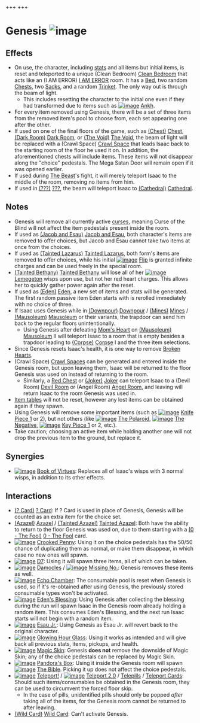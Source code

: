 +++
+++

 # Genesis ![image](/image/Genesis.png) 


Effects
---------


* On use, the character, including [stats](/wiki/Attributes "Attributes") and all items but initial items, is reset and teleported to a unique (Clean Bedroom) [Clean Bedroom](/wiki/Clean_Bedroom "Clean Bedroom") that acts like an (I AM ERROR) [I AM ERROR](/wiki/I_AM_ERROR "I AM ERROR") room. It has a [Bed](/wiki/Bed "Bed"), two random [Chests](/wiki/Chest "Chest"), two [Sacks](/wiki/Sack "Sack"), and a random [Trinket](/wiki/Trinket "Trinket"). The only way out is through the beam of light.
	+ This includes resetting the character to the initial one even if they had transformed due to items such as [![image](/image/Ankh.png)](/wiki/Ankh "Ankh") [Ankh](/wiki/Ankh "Ankh").
* For every item removed using Genesis, there will be a set of three items from the removed item's pool to choose from, each set appearing one after the other.
* If used on one of the final floors of the game, such as [(Chest)](/wiki/Chest_(Floor) "Chest") [Chest](/wiki/Chest_(Floor) "Chest (Floor)"), [(Dark Room)](/wiki/Dark_Room "Dark Room") [Dark Room](/wiki/Dark_Room "Dark Room"), or [(The Void)](/wiki/The_Void "The Void") [The Void](/wiki/The_Void "The Void"), the beam of light will be replaced with a (Crawl Space) [Crawl Space](/wiki/Crawl_Space "Crawl Space") that leads Isaac back to the starting room of the floor he used it on. In addition, the aforementioned chests will include items. These items will not disappear along the "choice" pedestals. The Mega Satan Door will remain open if it was opened earlier.
* If used during [The Beast](/wiki/The_Beast "The Beast")'s fight, it will merely teleport Isaac to the middle of the room, removing no items from him.
* If used in [(???)](/wiki/%3F%3F%3F_(Floor) "???") [???](/wiki/%3F%3F%3F_(Floor) "??? (Floor)"), the beam will teleport Isaac to [(Cathedral)](/wiki/Cathedral "Cathedral") [Cathedral](/wiki/Cathedral "Cathedral").


Notes
-------


* Genesis will remove all currently active [curses](/wiki/Curses "Curses"), meaning Curse of the Blind will not affect the item pedestals present inside the room.
* If used as  [(Jacob and Esau)](/wiki/Jacob_and_Esau "Jacob and Esau") [Jacob and Esau](/wiki/Jacob_and_Esau "Jacob and Esau"), both character's items are removed to offer choices, but Jacob and Esau cannot take two items at once from the choices.
* If used as  [(Tainted Lazarus)](/wiki/Tainted_Lazarus "Tainted Lazarus") [Tainted Lazarus](/wiki/Tainted_Lazarus "Tainted Lazarus"), both form's items are removed to offer choices, while his initial [![image](/image/Flip.png)](/wiki/Flip "Flip") [Flip](/wiki/Flip "Flip") is granted infinite charges and can be used freely in the special room.
* [(Tainted Bethany)](/wiki/Tainted_Bethany "Tainted Bethany") [Tainted Bethany](/wiki/Tainted_Bethany "Tainted Bethany") will lose all of her [![image](/image/Lemegeton.png)](/wiki/Lemegeton "Lemegeton") [Lemegeton](/wiki/Lemegeton "Lemegeton") wisps upon use, but not her red heart charges. This allows her to quickly gather power again after the reset.
* If used as  [(Eden)](/wiki/Eden "Eden") [Eden](/wiki/Eden "Eden"), a new set of items and stats will be generated. The first random passive item Eden starts with is rerolled immediately with no choice of three.
* If Isaac uses Genesis while in [(Downpour)](/wiki/Downpour "Downpour") [Downpour](/wiki/Downpour "Downpour") / [(Mines)](/wiki/Mines "Mines") [Mines](/wiki/Mines "Mines") / [(Mausoleum)](/wiki/Mausoleum "Mausoleum") [Mausoleum](/wiki/Mausoleum "Mausoleum") or their variants, the trapdoor can send him back to the regular floors unintentionally.
	+ Using Genesis after defeating [Mom's Heart](/wiki/Mom%27s_Heart "Mom's Heart") on [(Mausoleum)](/wiki/Mausoleum "Mausoleum") [Mausoleum](/wiki/Mausoleum "Mausoleum") II will teleport Isaac to a room that is empty besides a trapdoor leading to [(Corpse)](/wiki/Corpse "Corpse") [Corpse](/wiki/Corpse "Corpse") I and the three item selections.
* Since Genesis resets Isaac's health, it is one way to remove [Broken Hearts](/wiki/Health#Broken_Hearts "Health").
* (Crawl Space) [Crawl Spaces](/wiki/Crawl_Space "Crawl Space") can be generated and entered inside the Genesis room, but upon leaving them, Isaac will be returned to the floor Genesis was used on instead of returning to the room.
	+ Similarly, a [Red Chest](/wiki/Chests#Red_Chest "Chests") or [(Joker)](/wiki/Cards_and_Runes "Joker") [Joker](/wiki/Cards_and_Runes "Cards and Runes") can teleport Isaac to a (Devil Room) [Devil Room](/wiki/Devil_Room "Devil Room") or (Angel Room) [Angel Room](/wiki/Angel_Room "Angel Room"), and leaving will return Isaac to the room Genesis was used in.
* [Item tables](/wiki/Item_Pool "Item Pool") will not be reset, however any lost items can be obtained again if they spawn.
* Using Genesis will remove some important items (such as [![image](/image/Knife_Piece_1.png)](/wiki/Knife_Piece_1 "Knife Piece 1") [Knife Piece 1](/wiki/Knife_Piece_1 "Knife Piece 1") or 2), but not others (like [![image](/image/The_Polaroid.png)](/wiki/The_Polaroid "The Polaroid") [The Polaroid](/wiki/The_Polaroid "The Polaroid"), [![image](/image/The_Negative.png)](/wiki/The_Negative "The Negative") [The Negative](/wiki/The_Negative "The Negative"), [![image](/image/Key_Piece_1.png)](/wiki/Key_Piece_1 "Key Piece 1") [Key Piece 1](/wiki/Key_Piece_1 "Key Piece 1") or 2, etc.).
* Take caution; choosing an active item while holding another one will not drop the previous item to the ground, but replace it.


Synergies
-----------


* [![image](/image/Book_of_Virtues.png)](/wiki/Book_of_Virtues "Book of Virtues") [Book of Virtues](/wiki/Book_of_Virtues "Book of Virtues"): Replaces all of Isaac's wisps with 3 normal wisps, in addition to its other effects.


Interactions
--------------


* [(? Card)](/wiki/%3F_Card "? Card") [? Card](/wiki/%3F_Card "? Card"): If ? Card is used in place of Genesis, Genesis will be counted as an extra item for the choice set.
* [(Azazel)](/wiki/Azazel "Azazel") [Azazel](/wiki/Azazel "Azazel") /  [(Tainted Azazel)](/wiki/Tainted_Azazel "Tainted Azazel") [Tainted Azazel](/wiki/Tainted_Azazel "Tainted Azazel"): Both have the ability to return to the floor Genesis was used on, due to them starting with a [(0 - The Fool)](/wiki/Cards_and_Runes "0 - The Fool") [0 - The Fool](/wiki/Cards_and_Runes "Cards and Runes") card.
* [![image](/image/Crooked_Penny.png)](/wiki/Crooked_Penny "Crooked Penny") [Crooked Penny](/wiki/Crooked_Penny "Crooked Penny"): Using it on the choice pedestals has the 50/50 chance of duplicating them as normal, or make them disappear, in which case no new ones will spawn.
* [![image](/image/D7.png)](/wiki/D7 "D7") [D7](/wiki/D7 "D7"): Using it will spawn three items, all of which can be taken.
* [![image](/image/Damocles.png)](/wiki/Damocles "Damocles") [Damocles](/wiki/Damocles "Damocles") / [![image](/image/Missing_No..png)](/wiki/Missing_No. "Missing No.") [Missing No.](/wiki/Missing_No. "Missing No."): Genesis removes these items as well.
* [![image](/image/Echo_Chamber.png)](/wiki/Echo_Chamber "Echo Chamber") [Echo Chamber](/wiki/Echo_Chamber "Echo Chamber"): The consumable pool is reset when Genesis is used, so if it's re-obtained after using Genesis, the previously stored consumable types won't be activated.
* [![image](/image/Eden%27s_Blessing.png)](/wiki/Eden%27s_Blessing "Eden's Blessing") [Eden's Blessing](/wiki/Eden%27s_Blessing "Eden's Blessing"): Using Genesis after collecting the blessing during the run will spawn Isaac in the Genesis room already holding a random item. This consumes Eden's Blessing, and the next run Isaac starts will not begin with a random item.
* [![image](/image/Esau_Jr..png)](/wiki/Esau_Jr. "Esau Jr.") [Esau Jr.](/wiki/Esau_Jr. "Esau Jr."): Using Genesis as Esau Jr. will revert back to the original character.
* [![image](/image/Glowing_Hour_Glass.png)](/wiki/Glowing_Hour_Glass "Glowing Hour Glass") [Glowing Hour Glass](/wiki/Glowing_Hour_Glass "Glowing Hour Glass"): Using it works as intended and will give back all previous stats, items, pickups, and health.
* [![image](/image/Magic_Skin.png)](/wiki/Magic_Skin "Magic Skin") [Magic Skin](/wiki/Magic_Skin "Magic Skin"): Genesis **does not** remove the downside of Magic Skin; any of the choice pedestals can be replaced by Magic Skin.
* [![image](/image/Pandora%27s_Box.png)](/wiki/Pandora%27s_Box "Pandora's Box") [Pandora's Box](/wiki/Pandora%27s_Box "Pandora's Box"): Using it inside the Genesis room will spawn [![image](/image/The_Bible.png)](/wiki/The_Bible "The Bible") [The Bible](/wiki/The_Bible "The Bible"). Picking it up does not affect the choice pedestals.
* [![image](/image/Teleport!.png)](/wiki/Teleport! "Teleport!") [Teleport!](/wiki/Teleport! "Teleport!") / [![image](/image/Teleport_2.0.png)](/wiki/Teleport_2.0 "Teleport 2.0") [Teleport 2.0](/wiki/Teleport_2.0 "Teleport 2.0") / [Telepills](/wiki/Pills "Pills") / [Teleport Cards](/wiki/Cards_and_Runes "Cards and Runes"): Should such items/consumables be obtained in the Genesis room, they can be used to circumvent the forced floor skip.
	+ In the case of pills, unidentified pills should only be popped *after* taking all of the items, for the Genesis room cannot be returned to after leaving.
* [(Wild Card)](/wiki/Cards_and_Runes "Wild Card") [Wild Card](/wiki/Cards_and_Runes "Cards and Runes"): Can't activate Genesis.


